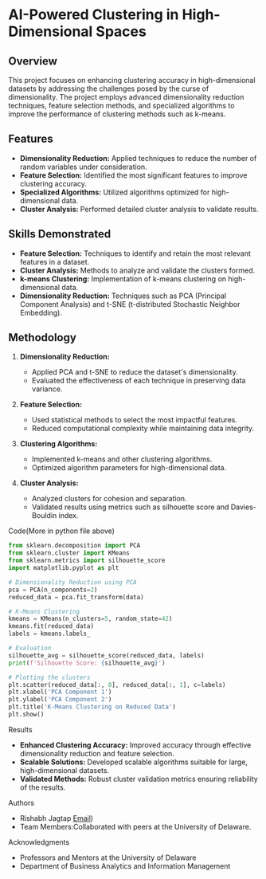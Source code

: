 # AI-Powered Clustering in High-Dimensional Spaces

## Overview

This project focuses on enhancing clustering accuracy in high-dimensional datasets by addressing the challenges posed by the curse of dimensionality. The project employs advanced dimensionality reduction techniques, feature selection methods, and specialized algorithms to improve the performance of clustering methods such as k-means. 
## Features

- **Dimensionality Reduction:** Applied techniques to reduce the number of random variables under consideration.
- **Feature Selection:** Identified the most significant features to improve clustering accuracy.
- **Specialized Algorithms:** Utilized algorithms optimized for high-dimensional data.
- **Cluster Analysis:** Performed detailed cluster analysis to validate results.

## Skills Demonstrated

- **Feature Selection:** Techniques to identify and retain the most relevant features in a dataset.
- **Cluster Analysis:** Methods to analyze and validate the clusters formed.
- **k-means Clustering:** Implementation of k-means clustering on high-dimensional data.
- **Dimensionality Reduction:** Techniques such as PCA (Principal Component Analysis) and t-SNE (t-distributed Stochastic Neighbor Embedding).

## Methodology

1. **Dimensionality Reduction:**
   - Applied PCA and t-SNE to reduce the dataset's dimensionality.
   - Evaluated the effectiveness of each technique in preserving data variance.

2. **Feature Selection:**
   - Used statistical methods to select the most impactful features.
   - Reduced computational complexity while maintaining data integrity.

3. **Clustering Algorithms:**
   - Implemented k-means and other clustering algorithms.
   - Optimized algorithm parameters for high-dimensional data.

4. **Cluster Analysis:**
   - Analyzed clusters for cohesion and separation.
   - Validated results using metrics such as silhouette score and Davies-Bouldin index.

Code(More in python file above)

```python
from sklearn.decomposition import PCA
from sklearn.cluster import KMeans
from sklearn.metrics import silhouette_score
import matplotlib.pyplot as plt

# Dimensionality Reduction using PCA
pca = PCA(n_components=2)
reduced_data = pca.fit_transform(data)

# K-Means Clustering
kmeans = KMeans(n_clusters=5, random_state=42)
kmeans.fit(reduced_data)
labels = kmeans.labels_

# Evaluation
silhouette_avg = silhouette_score(reduced_data, labels)
print(f'Silhouette Score: {silhouette_avg}')

# Plotting the clusters
plt.scatter(reduced_data[:, 0], reduced_data[:, 1], c=labels)
plt.xlabel('PCA Component 1')
plt.ylabel('PCA Component 2')
plt.title('K-Means Clustering on Reduced Data')
plt.show()
```

Results

- **Enhanced Clustering Accuracy:** Improved accuracy through effective dimensionality reduction and feature selection.
- **Scalable Solutions:** Developed scalable algorithms suitable for large, high-dimensional datasets.
- **Validated Methods:** Robust cluster validation metrics ensuring reliability of the results.

 Authors

- Rishabh Jagtap [Email](mailto:rjagtap.1999@gmail.com))
- Team Members:Collaborated with peers at the University of Delaware.

Acknowledgments

- Professors and Mentors at the University of Delaware
- Department of Business Analytics and Information Management
